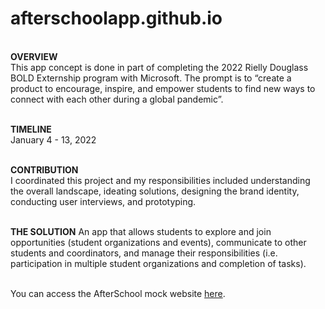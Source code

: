 # afterschoolapp.github.io
<br>
<b>OVERVIEW</b><br>
This app concept is done in part of completing the 2022 Rielly Douglass BOLD Externship program with Microsoft. The prompt is to “create a product to encourage, inspire, and empower students to find new ways to connect with each other during a global pandemic”. 

<br><b>TIMELINE</b><br>
January 4 - 13, 2022

<br><b>CONTRIBUTION</b><br>
I coordinated this project and my responsibilities included understanding the overall landscape, ideating solutions, designing the brand identity, conducting user interviews, and prototyping.

<br><b>THE SOLUTION</b>
An app that allows students to explore and join opportunities (student organizations and events), communicate to other students and coordinators, and manage their responsibilities (i.e. participation in multiple student organizations and completion of tasks).

<br>You can access the AfterSchool mock website [here][1].

[1]: http://afterschoolapp.tech
